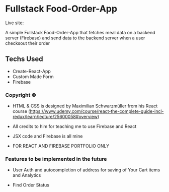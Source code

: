 # Fullstack Food-Order-App

Live site:

A simple Fullstack Food-Order-App that fetches meal data on a backend server (Firebase) and send data to the backend server when a user checksout their order

## Techs Used

- Create-React-App
- Custom Made Form
- Firebase

### Copyright ©

- HTML & CSS is designed by Maximilian Schwarzmüller from his React course (https://www.udemy.com/course/react-the-complete-guide-incl-redux/learn/lecture/25600058#overview)

- All credits to him for teaching me to use Firebase and React
- JSX code and Firebase is all mine

- FOR REACT AND FIREBASE PORTFOLIO ONLY

### Features to be implemented in the future

- User Auth and autocompletion of address for saving of Your Cart items and Analytics

- Find Order Status
